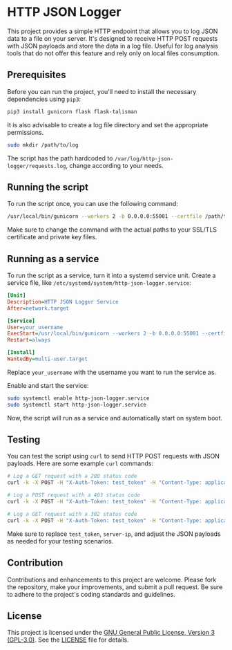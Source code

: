 # HTTP JSON Logger

This project provides a simple HTTP endpoint that allows you to log JSON data to a file on your server. It's designed to receive HTTP POST requests with JSON payloads and store the data in a log file. Useful for log analysis tools that do not offer this feature and rely only on local files consumption.

## Prerequisites

Before you can run the project, you'll need to install the necessary dependencies using `pip3`:

```bash
pip3 install gunicorn flask flask-talisman
```

It is also advisable to create a log file directory and set the appropriate permissions.

```bash
sudo mkdir /path/to/log
```

The script has the path hardcoded to `/var/log/http-json-logger/requests.log`, change according to your needs.

## Running the script
To run the script once, you can use the following command:

```bash
/usr/local/bin/gunicorn --workers 2 -b 0.0.0.0:55001 --certfile /path/to/public.crt --keyfile /path/to/private.key http_json_logger:app
```

Make sure to change the command with the actual paths to your SSL/TLS certificate and private key files.

## Running as a service
To run the script as a service, turn it into a systemd service unit. Create a service file, like `/etc/systemd/system/http-json-logger.service`:

```ini
[Unit]
Description=HTTP JSON Logger Service
After=network.target

[Service]
User=your_username
ExecStart=/usr/local/bin/gunicorn --workers 2 -b 0.0.0.0:55001 --certfile /etc/cusco-azul/certs/public.crt --keyfile /etc/cusco-azul/certs/private.key http_json_logger:app
Restart=always

[Install]
WantedBy=multi-user.target
```

Replace `your_username` with the username you want to run the service as.

Enable and start the service:

```bash
sudo systemctl enable http-json-logger.service
sudo systemctl start http-json-logger.service
```

Now, the script will run as a service and automatically start on system boot.

## Testing
You can test the script using `curl` to send HTTP POST requests with JSON payloads. Here are some example `curl` commands:

```bash
# Log a GET request with a 200 status code
curl -k -X POST -H "X-Auth-Token: test_token" -H "Content-Type: application/json" -d '{"request_method": "GET", "host": "www.onedomain.com", "status": "200"}' https://server-ip:55001/log

# Log a POST request with a 403 status code
curl -k -X POST -H "X-Auth-Token: test_token" -H "Content-Type: application/json" -d '{"request_method": "POST", "host": "www.test.com", "status": "403"}' https://server-ip:55001/log

# Log a GET request with a 302 status code
curl -k -X POST -H "X-Auth-Token: test_token" -H "Content-Type: application/json" -d '{"request_method": "GET", "host": "www.contoso.com", "status": "302"}' https://server-ip:55001/log
```

Make sure to replace `test_token`, `server-ip`, and adjust the JSON payloads as needed for your testing scenarios.

## Contribution
Contributions and enhancements to this project are welcome. Please fork the repository, make your improvements, and submit a pull request. Be sure to adhere to the project's coding standards and guidelines.

## License
This project is licensed under the [GNU General Public License, Version 3 (GPL-3.0)](LICENSE). See the [LICENSE](LICENSE) file for details.
